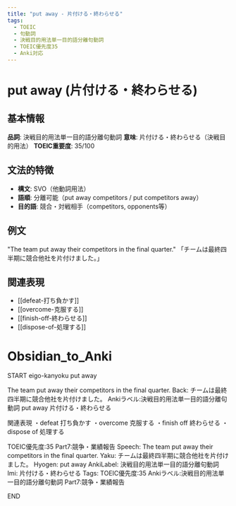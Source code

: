 ```yaml
---
title: "put away - 片付ける・終わらせる"
tags:
  - TOEIC
  - 句動詞
  - 決戦目的用法単一目的語分離句動詞
  - TOEIC優先度35
  - Anki対応
---
```


# put away (片付ける・終わらせる)

## 基本情報
**品詞**: 決戦目的用法単一目的語分離句動詞
**意味**: 片付ける・終わらせる（決戦目的用法）
**TOEIC重要度**: 35/100

## 文法的特徴
- **構文**: SVO（他動詞用法）
- **語順**: 分離可能（put away competitors / put competitors away）
- **目的語**: 競合・対戦相手（competitors, opponents等）

## 例文
"The team put away their competitors in the final quarter."
「チームは最終四半期に競合他社を片付けました。」

## 関連表現
- [[defeat-打ち負かす]]
- [[overcome-克服する]]
- [[finish-off-終わらせる]]
- [[dispose-of-処理する]]

# Obsidian_to_Anki
START
eigo-kanyoku
put away

The team put away their competitors in the final quarter.
Back: 
チームは最終四半期に競合他社を片付けました。
Ankiラベル:決戦目的用法単一目的語分離句動詞
put away
片付ける・終わらせる

関連表現
・defeat 打ち負かす
・overcome 克服する
・finish off 終わらせる
・dispose of 処理する

TOEIC優先度:35
Part7:競争・業績報告
Speech: The team put away their competitors in the final quarter.
Yaku: チームは最終四半期に競合他社を片付けました。
Hyogen: put away
AnkiLabel: 決戦目的用法単一目的語分離句動詞
Imi: 片付ける・終わらせる
Tags: TOEIC優先度:35 Ankiラベル:決戦目的用法単一目的語分離句動詞 Part7:競争・業績報告
<!--ID: 1753023820335-->
END 